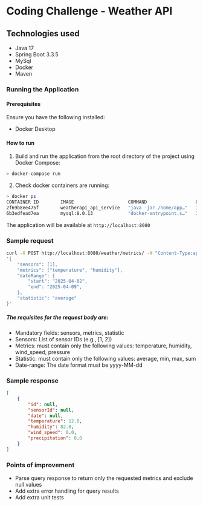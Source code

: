 # Coding Challenge - Weather API

## Technologies used

- Java 17
- Spring Boot 3.3.5
- MySql
- Docker
- Maven

### Running the Application

#### Prerequisites

Ensure you have the following installed:
- Docker Desktop

#### How to run

1. Build and run the application from the root directory of the project using Docker Compose:
```bash
> docker-compose run
```
2. Check docker containers are running:
````bash
> docker ps
CONTAINER ID        IMAGE                    COMMAND                  CREATED             STATUS              PORTS                               NAMES
2f69b8ee475f        weatherapi_api_service   "java -jar /home/app…"   10 minutes ago      Up 10 minutes       0.0.0.0:8080->8080/tcp              weatherapi_api_service_1
6b3edfead7ea        mysql:8.0.13             "docker-entrypoint.s…"   10 minutes ago      Up 10 minutes       0.0.0.0:3306->3306/tcp, 33060/tcp   weatherapi_mysqldb_1
````

The application will be available at `http://localhost:8080`

### Sample request
```bash
curl -X POST http://localhost:8080/weather/metrics/ -H "Content-Type:application/json" -d
'{
    "sensors": [1],
    "metrics": ["temperature", "humidity"],
    "dateRange": {
        "start": "2025-04-02",
        "end": "2025-04-09",
    },
    "statistic": "average"
}'
```
##### The requisites for the request body are:
- Mandatory fields: sensors, metrics, statistic
- Sensors: List of sensor IDs (e.g., [1, 2])
- Metrics: must contain only the following values: temperature, humidity, wind_speed, pressure
- Statistic: must contain only the following values: average, min, max, sum
- Date-range: The date format must be yyyy-MM-dd

### Sample response
```json
[
    {
        "id": null,
        "sensorId": null,
        "date": null,
        "temperature": 12.0,
        "humidity": 82.0,
        "wind_speed": 0.0,
        "precipitation": 0.0
    }
]
```

### Points of improvement

- Parse query response to return only the requested metrics and exclude null values
- Add extra error handling for query results
- Add extra unit tests